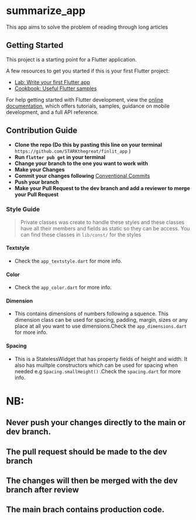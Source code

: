 # summarize_app

This app aims to solve the problem of reading through long articles

## Getting Started

This project is a starting point for a Flutter application.

A few resources to get you started if this is your first Flutter project:

- [Lab: Write your first Flutter app](https://docs.flutter.dev/get-started/codelab)
- [Cookbook: Useful Flutter samples](https://docs.flutter.dev/cookbook)

For help getting started with Flutter development, view the
[online documentation](https://docs.flutter.dev/), which offers tutorials,
samples, guidance on mobile development, and a full API reference.

## Contribution Guide 

 - **Clone the repo (Do this by pasting this line on your terminal** `https://github.com/STARKthegreat/finlit_app` )
 - **Run `flutter pub get` in your terminal**
 - **Change your branch to the one you want to work with**
 - **Make your Changes**
 - **Commit your changes following** [Conventional Commits](https://www.conventionalcommits.org/en/v1.0.0/)
 - **Push your branch**
 - **Make your Pull Request to the dev branch and add a reviewer to merge your Pull Request**
### Style Guide 
  
  > Private classes was create to handle these styles and these classes have all their members and fields as static so they can be access.
  > You can find these classes in `lib/const/` for the styles


#### Textstyle

 -  Check the  `app_textstyle.dart` for more info.
 
 #### Color
 
 -  Check the  `app_color.dart` for more info.
 
 
  #### Dimension
 
 - This contains dimensions of numbers following a squence. This dimension class can be used for spacing, padding, margin, sizes or any place at all you want to use dimensions.Check the  `app_dimensions.dart` for more info.
 
 
  #### Spacing
 
 - This is a StatelessWidget that has property fields of height and width. It also has muiltple constructors which can be used for spacing when needed e.g `Spacing.smallHeight()` .Check the  `spacing.dart` for more info.
 
 # NB: 
## Never push your changes directly to the main or dev branch. 
## The pull request should be made to the dev branch
## The changes will then be merged with the dev branch after review
## The main brach contains production code.

